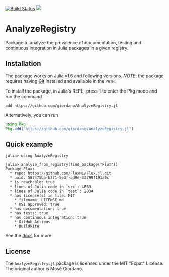 [![Build Status](https://github.com/giordano/AnalyzeRegistry.jl/workflows/CI/badge.svg)](https://github.com/giordano/AnalyzeRegistry.jl/actions?query=workflow%3ACI)
[![](https://img.shields.io/badge/docs-dev-blue.svg)](https://giordano.github.io/AnalyzeRegistry.jl/dev)


# AnalyzeRegistry

Package to analyze the prevalence of documentation, testing and continuous
integration in Julia packages in a given registry.

## Installation

The package works on Julia v1.6 and following versions.  *NOTE*: the package
requires having [Git](https://git-scm.com/) installed and available in the
`PATH`.

To install the package, in Julia's REPL, press `]` to enter the Pkg mode and run
the command

```
add https://github.com/giordano/AnalyzeRegistry.jl
```

Alternatively, you can run

```julia
using Pkg
Pkg.add("https://github.com/giordano/AnalyzeRegistry.jl")
```

## Quick example

```jldoctest
julia> using AnalyzeRegistry

julia> analyze_from_registry(find_package("Flux"))
Package Flux:
  * repo: https://github.com/FluxML/Flux.jl.git
  * uuid: 587475ba-b771-5e3f-ad9e-33799f191a9c
  * is reachable: true
  * lines of Julia code in `src`: 4863
  * lines of Julia code in `test`: 2034
  * has license(s) in file: MIT
    * filename: LICENSE.md
    * OSI approved: true
  * has documentation: true
  * has tests: true
  * has continuous integration: true
    * GitHub Actions
    * Buildkite

```

See the [docs](https://github.com/giordano/AnalyzeRegistry.jl/dev) for more!

## License

The `AnalyzeRegistry.jl` package is licensed under the MIT "Expat" License.  The
original author is Mosè Giordano.
